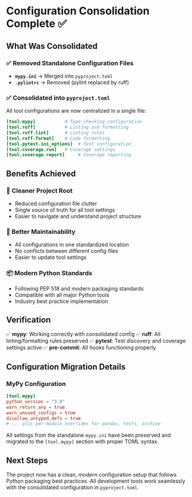 # Configuration Consolidation Complete ✅

## What Was Consolidated

### ✅ Removed Standalone Configuration Files

- **`mypy.ini`** → Merged into `pyproject.toml`
- **`.pylintrc`** → Removed (pylint replaced by ruff)

### ✅ Consolidated into `pyproject.toml`

All tool configurations are now centralized in a single file:

```toml
[tool.mypy]           # Type checking configuration
[tool.ruff]           # Linting and formatting
[tool.ruff.lint]      # Linting rules
[tool.ruff.format]    # Code formatting
[tool.pytest.ini_options]  # Test configuration
[tool.coverage.run]   # Coverage settings
[tool.coverage.report]     # Coverage reporting
```

## Benefits Achieved

### 🧹 **Cleaner Project Root**

- Reduced configuration file clutter
- Single source of truth for all tool settings
- Easier to navigate and understand project structure

### 🔧 **Better Maintainability**

- All configurations in one standardized location
- No conflicts between different config files
- Easier to update tool settings

### 📦 **Modern Python Standards**

- Following PEP 518 and modern packaging standards
- Compatible with all major Python tools
- Industry best practice implementation

## Verification

✅ **mypy**: Working correctly with consolidated config
✅ **ruff**: All linting/formatting rules preserved
✅ **pytest**: Test discovery and coverage settings active
✅ **pre-commit**: All hooks functioning properly

## Configuration Migration Details

### MyPy Configuration

```toml
[tool.mypy]
python_version = "3.9"
warn_return_any = true
warn_unused_configs = true
disallow_untyped_defs = true
# ... plus per-module overrides for pandas, tests, archive
```

All settings from the standalone `mypy.ini` have been preserved and migrated to the `[tool.mypy]` section with proper TOML syntax.

## Next Steps

The project now has a clean, modern configuration setup that follows Python packaging best practices. All development tools work seamlessly with the consolidated configuration in `pyproject.toml`.
